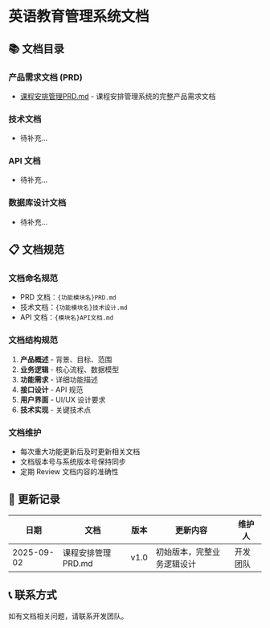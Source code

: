 # 英语教育管理系统文档

## 📚 文档目录

### 产品需求文档 (PRD)
- [课程安排管理PRD.md](./课程安排管理PRD.md) - 课程安排管理系统的完整产品需求文档

### 技术文档
- 待补充...

### API 文档
- 待补充...

### 数据库设计文档
- 待补充...

## 📋 文档规范

### 文档命名规范
- PRD 文档：`{功能模块名}PRD.md`
- 技术文档：`{功能模块名}技术设计.md`
- API 文档：`{模块名}API文档.md`

### 文档结构规范
1. **产品概述** - 背景、目标、范围
2. **业务逻辑** - 核心流程、数据模型
3. **功能需求** - 详细功能描述
4. **接口设计** - API 规范
5. **用户界面** - UI/UX 设计要求
6. **技术实现** - 关键技术点

### 文档维护
- 每次重大功能更新后及时更新相关文档
- 文档版本号与系统版本号保持同步
- 定期 Review 文档内容的准确性

## 🔄 更新记录

| 日期 | 文档 | 版本 | 更新内容 | 维护人 |
|------|------|------|----------|--------|
| 2025-09-02 | 课程安排管理PRD.md | v1.0 | 初始版本，完整业务逻辑设计 | 开发团队 |

## 📞 联系方式

如有文档相关问题，请联系开发团队。
